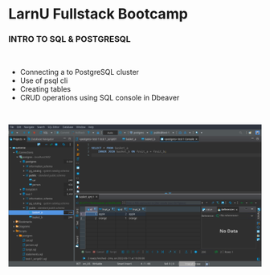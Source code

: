# LarnU Fullstack Bootcamp

### INTRO TO SQL & POSTGRESQL

<br>

- Connecting a to PostgreSQL cluster
- Use of psql cli
- Creating tables
- CRUD operations using SQL console in Dbeaver

<br>

![plot](./Screenshot_2022-09-11_19-09-12.png)
